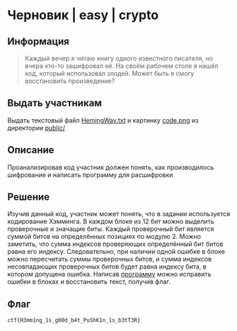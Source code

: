 # Черновик | easy | crypto

## Информация
> Каждый вечер я читаю книгу одного известного писателя, но вчера кто-то зашифровал её. На своём рабочем столе я нашёл код, который использовал злодей. Может быть я смогу восстановить произведение?

## Выдать участникам
Выдать текстовый файл [HemingWay.txt](public/HemingWay.txt) и картинку [code.png](public/code.png) из директории [public/](public/)

## Описание
Проанализировав код участник должен понять, как производилось шифрование и написать программу для расшифровки

## Решение
Изучив данный код, участник может понять, что в задании используется кодирование Хэмминга. В каждом блоке из 12 бит можно выделить проверочные и значащие биты. Каждый проверочный бит является суммой битов на определённых позициях по модулю 2. Можно заметить, что сумма индексов проверяющих определённый бит битов равна его индексу.  Следовательно, при наличии одной ошибке в блоке можно пересчитать суммы проверочных битов, и сумма индексов несовпадающих проверочных битов будет равна индексу бита, в котором допущена ошибка. Написав [программу](solve/solve.py) можно исправить ошибки в блоках и восстановить текст, получив флаг.

## Флаг
`ctf{H3mm1ng_1s_g00d_b4t_PuShK1n_1s_b3tT3R}`
